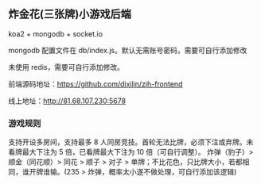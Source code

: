 ## 炸金花(三张牌)小游戏后端

koa2 + mongodb + socket.io

mongodb 配置文件在 db/index.js。默认无需账号密码，需要可自行添加修改

未使用 redis，需要可自行添加修改。

前端源码地址：https://github.com/dixilin/zjh-frontend

线上地址：http://81.68.107.230:5678

### 游戏规则

支持开设多房间，支持最多 8 人同房竞技。首轮无法比牌，必须下注或弃牌。未看牌最大下注为 5 倍，已看牌最大下注为 10 倍（可自行调整）。
炸弹（豹子）> 顺金（同花顺）> 同花 > 顺子 > 对子 > 单牌；不比花色，只比牌大小，若都相同，谁开牌谁输。(235 > 炸弹，概率太小遂不做处理，可自行添加该逻辑)
